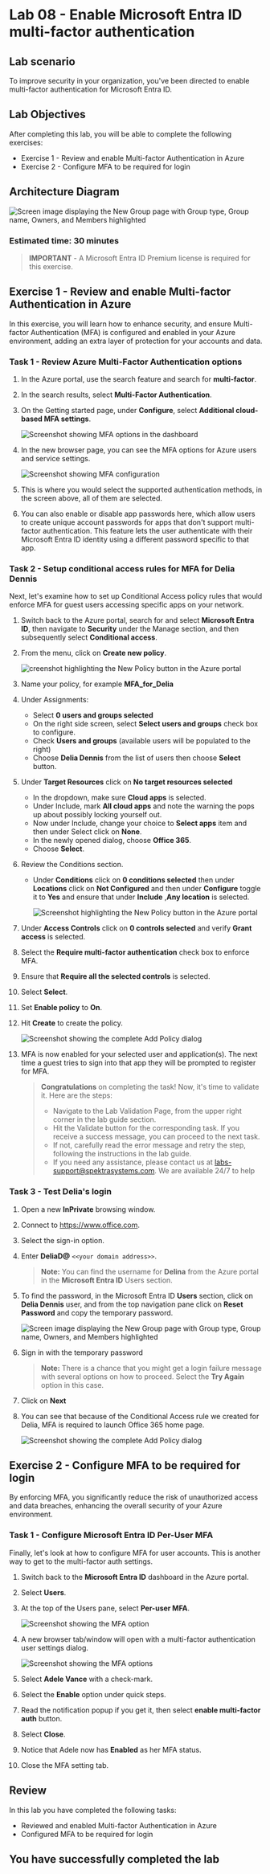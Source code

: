 
# Lab 08 - Enable Microsoft Entra ID  multi-factor authentication

## Lab scenario

To improve security in your organization, you've been directed to enable multi-factor authentication for Microsoft Entra ID.

## Lab Objectives

After completing this lab, you will be able to complete the following exercises:

- Exercise 1 - Review and enable Multi-factor Authentication in Azure
- Exercise 2 - Configure MFA to be required for login

## Architecture Diagram

![Screen image displaying the New Group page with Group type, Group name, Owners, and Members highlighted](./media/arch08.png)

### Estimated time: 30 minutes

>**IMPORTANT** - A Microsoft Entra ID Premium license is required for this exercise.

## Exercise 1 - Review and enable Multi-factor Authentication in Azure

  In this exercise, you will learn how to  enhance security, and ensure Multi-factor Authentication (MFA) is configured and enabled in your Azure environment, adding an extra layer of protection for your accounts and data.

### Task 1 - Review Azure Multi-Factor Authentication options

1. In the Azure portal, use the search feature and search for **multi-factor**.

2. In the search results, select **Multi-Factor Authentication**.

3. On the Getting started page, under **Configure**, select **Additional cloud-based MFA settings**.

    ![Screenshot showing MFA options in the dashboard](./media/multifactor1.png)

4. In the new browser page, you can see the MFA options for Azure users and service settings.

    ![Screenshot showing MFA configuration](./media/mfa-settings.png)

5. This is where you would select the supported authentication methods, in the screen above, all of them are selected.

6. You can also enable or disable app passwords here, which allow users to create unique account passwords for apps that don't support multi-factor authentication. This feature lets the user authenticate with their Microsoft Entra ID identity using a different password specific to that app.

### Task 2 - Setup conditional access rules for MFA for Delia Dennis

Next, let's examine how to set up Conditional Access policy rules that would enforce MFA for guest users accessing specific apps on your network.

1. Switch back to the Azure portal, search for and select **Microsoft Entra ID**, then  navigate to **Security** under the Manage section, and then subsequently select **Conditional access**.

2. From the menu, click on **Create new policy**.

    ![creenshot highlighting the New Policy button in the Azure portal](./media/createnewpolicy1.png)

3. Name your policy, for example **MFA_for_Delia**

4. Under Assignments:

    - Select **0 users and groups selected**  
    - On the right side screen, select **Select users and groups** check box to configure.
    - Check **Users and groups** (available users will be populated to the right)
    - Choose **Delia Dennis** from the list of users then choose **Select** button.

5. Under **Target Resources** click on **No target resources selected**

   - In the dropdown, make sure **Cloud apps** is selected.
   - Under Include, mark **All cloud apps** and note the warning the pops up about possibly locking yourself out. 
   - Now under Include, change your choice to **Select apps** item and then under Select click on **None**.
   - In the newly opened dialog, choose **Office 365**.
   - Choose **Select**.

6. Review the Conditions section.

   - Under **Conditions** click on **0 conditions selected** then under **Locations** click on **Not Configured** and then under  **Configure** toggle  it to **Yes**  and ensure that under **Include** ,**Any location** is selected.

      ![Screenshot highlighting the New Policy button in the Azure portal](./media/sc-300loc.png)

7. Under **Access Controls** click on  **0 controls selected** and verify **Grant access** is selected.

8. Select the **Require multi-factor authentication** check box to enforce MFA.

9. Ensure that **Require all the selected controls** is selected.

10. Select **Select**.

11. Set **Enable policy** to **On**.

12. Hit **Create** to create the policy.

    ![Screenshot showing the complete Add Policy dialog](./media/policy-complete.png)

13. MFA is now enabled for your selected user and application(s). The next time a guest tries to sign into that app they will be prompted to register for MFA.

     > **Congratulations** on completing the task! Now, it's time to validate it. Here are the steps:
     > - Navigate to the Lab Validation Page, from the upper right corner in the lab guide section.
     > - Hit the Validate button for the corresponding task. If you receive a success message, you can proceed to the next task. 
     > - If not, carefully read the error message and retry the step, following the instructions in the lab guide.
     > - If you need any assistance, please contact us at labs-support@spektrasystems.com. We are available 24/7 to help

### Task 3 - Test Delia's login

1. Open a new **InPrivate** browsing window.
2. Connect to https://www.office.com.
3. Select the sign-in option.
4. Enter **DeliaD@** `<<your domain address>>`.

   >**Note:** You can find the username for **Delina** from the Azure portal in the **Microsoft Entra ID** Users section.

5. To find the password, in the Microsoft Entra ID **Users** section, click on **Delia Dennis** user, and from the top navigation pane  click on **Reset Password** and copy the temporary password.

    ![Screen image displaying the New Group page with Group type, Group name, Owners, and Members highlighted](./media/azureaad.png)

6. Sign in with the temporary password
 
   >**Note:** There is a chance that you might get a login failure message with several options on how to proceed.  Select the **Try Again** option in this case.

7. Click on **Next**

8. You can see that because of the Conditional Access rule we created for Delia, MFA is required to launch Office 365 home page.

   ![Screenshot showing the complete Add Policy dialog](./media/mfa.png)

## Exercise 2 - Configure MFA to be required for login

   By enforcing MFA, you significantly reduce the risk of unauthorized access and data breaches, enhancing the overall security of your Azure environment.

### Task 1 - Configure Microsoft Entra ID Per-User MFA

Finally, let's look at how to configure MFA for user accounts. This is another way to get to the multi-factor auth settings.

1. Switch back to the **Microsoft Entra ID** dashboard in the Azure portal.

2. Select **Users**.

3. At the top of the Users pane, select **Per-user MFA**.

   ![Screenshot showing the MFA option](./media/mfauuser.png)

4. A new browser tab/window will open with a multi-factor authentication user settings dialog.

   ![Screenshot showing the MFA options](./media/and-users.png)

5. Select **Adele Vance** with a check-mark.
6. Select the **Enable** option under quick steps.
7. Read the notification popup if you get it, then select **enable multi-factor auth** button.
8. Select **Close**.
9. Notice that Adele now has **Enabled** as her MFA status.
10. Close the MFA setting tab.

## Review

In this lab you have completed the following tasks:
- Reviewed and enabled Multi-factor Authentication in Azure
- Configured MFA to be required for login

## You have successfully completed the lab

